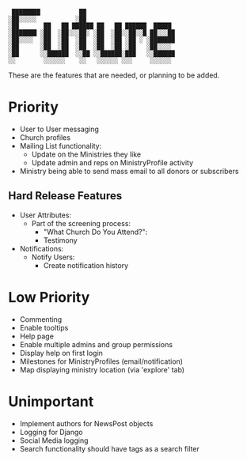     ████████           ██                         
    ░██░░░░░           ░██                         
    ░██       ██   ██ ██████ ██   ██ ██████  █████ 
    ░███████ ░██  ░██░░░██░ ░██  ░██░░██░░█ ██░░░██
    ░██░░░░  ░██  ░██  ░██  ░██  ░██ ░██ ░ ░███████
    ░██      ░██  ░██  ░██  ░██  ░██ ░██   ░██░░░░ 
    ░██      ░░██████  ░░██ ░░██████░███   ░░██████
    ░░        ░░░░░░    ░░   ░░░░░░ ░░░     ░░░░░░ 
    
These are the features that are needed, or planning to be added.
    
# Priority
- User to User messaging
- Church profiles
- Mailing List functionality:
   * Update on the Ministries they like
   * Update admin and reps on MinistryProfile activity
- Ministry being able to send mass email to all donors or subscribers

## Hard Release Features
- User Attributes:
    * Part of the screening process:
        - "What Church Do You Attend?":
        - Testimony
- Notifications:
    * Notify Users:
        - Create notification history

# Low Priority
- Commenting
- Enable tooltips
- Help page
- Enable multiple admins and group permissions
- Display help on first login
- Milestones for MinistryProfiles (email/notification)
- Map displaying ministry location (via 'explore' tab)

# Unimportant
- Implement authors for NewsPost objects
- Logging for Django
- Social Media logging
- Search functionality should have tags as a search filter
